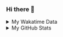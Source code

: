 ### Hi there 👋

<!--
**cdfmlr/cdfmlr** is a ✨ _special_ ✨ repository because its `README.md` (this file) appears on your GitHub profile.

Here are some ideas to get you started:

- 🔭 I’m currently working on ...
- 🌱 I’m currently learning ...
- 👯 I’m looking to collaborate on ...
- 🤔 I’m looking for help with ...
- 💬 Ask me about ...
- 📫 How to reach me: ...
- 😄 Pronouns: ...
- ⚡ Fun fact: ...
-->

<details>

<summary>My Wakatime Data</summary>

<!--START_SECTION:waka-->
![Lines of code](https://img.shields.io/badge/From%20Hello%20World%20I%27ve%20Written-614%20Thousand%20lines%20of%20code-blue)

**🐱 My GitHub Data** 

> 🏆 82 Contributions in the Year 2022
 > 
> 📦 402.9 kB Used in GitHub's Storage 
 > 
> 🚫 Not Opted to Hire
 > 
> 📜 44 Public Repositories 
 > 
> 🔑 7 Private Repositories  
 > 
**I'm an Early 🐤** 

```text
🌞 Morning    77 commits     █████░░░░░░░░░░░░░░░░░░░░   20.59% 
🌆 Daytime    172 commits    ███████████░░░░░░░░░░░░░░   45.99% 
🌃 Evening    112 commits    ███████░░░░░░░░░░░░░░░░░░   29.95% 
🌙 Night      13 commits     ░░░░░░░░░░░░░░░░░░░░░░░░░   3.48%

```
📅 **I'm Most Productive on Thursday** 

```text
Monday       36 commits     ██░░░░░░░░░░░░░░░░░░░░░░░   9.63% 
Tuesday      38 commits     ██░░░░░░░░░░░░░░░░░░░░░░░   10.16% 
Wednesday    52 commits     ███░░░░░░░░░░░░░░░░░░░░░░   13.9% 
Thursday     73 commits     █████░░░░░░░░░░░░░░░░░░░░   19.52% 
Friday       62 commits     ████░░░░░░░░░░░░░░░░░░░░░   16.58% 
Saturday     52 commits     ███░░░░░░░░░░░░░░░░░░░░░░   13.9% 
Sunday       61 commits     ████░░░░░░░░░░░░░░░░░░░░░   16.31%

```


📊 **This Week I Spent My Time On** 

```text
⌚︎ Time Zone: Asia/Shanghai

```

**I Mostly Code in Python** 

```text
Python                   11 repos            ██████░░░░░░░░░░░░░░░░░░░   25.0% 
Go                       10 repos            █████░░░░░░░░░░░░░░░░░░░░   22.73% 
Jupyter Notebook         6 repos             ███░░░░░░░░░░░░░░░░░░░░░░   13.64% 
Java                     4 repos             ██░░░░░░░░░░░░░░░░░░░░░░░   9.09% 
HTML                     2 repos             █░░░░░░░░░░░░░░░░░░░░░░░░   4.55%

```



 Last Updated on 11/03/2022 01:29:07 UTC
<!--END_SECTION:waka-->

</details>

<details>
 
 <summary>My GitHub Stats</summary>

[![CDFMLR's github stats](https://github-readme-stats.vercel.app/api?username=cdfmlr&count_private=true&show_icons=true)](https://github.com/anuraghazra/github-readme-stats)

</details>
